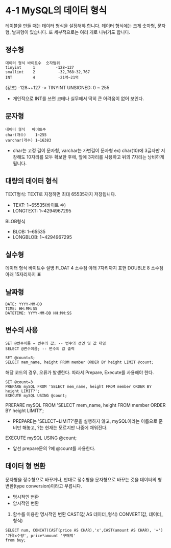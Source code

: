 # 4-1 MySQL의 데이터 형식
테이블을 만들 때는 데이터 형식을 설정해햐 합니다. 데이터 형식에는 크게 숫자형, 문자형, 날짜형이 있습니다. 또 세부적으로는 여러 개로 나뉘기도 합니다.

## 정수형
<pre><code>데이터 형식 바이트수  숫자범위
tinyint     1         -128~127
smallint    2          -32,768~32,767
INT         4          -21억~21억</code></pre>
  
(강조) -128~+127 -> TINYINT UNSIGNED: 0 ~ 255

- 개인적으로 INT를 쓰면 코테나 실무에서 딱히 큰 어려움이 없어 보인다.

## 문자형
<pre><code>데이터 형식   바이트수
char(개수)    1~255
varchar(개수) 1~16383</code></pre>

- char는 고정 길이 문자형, varchar는 가변길이 문자형
ex) char(10)에 3글자만 저장해도 10자리를 모두 확보한 후에, 앞에 3자리를 사용하고 뒤의 7자리는 낭비하게 됩니다.

## 대량의 데이터 형식
TEXT형식: TEXT로 지정하면 최대 65535까지 저장됩니다.
- TEXT: 1~65535(바이트 수)
- LONGTEXT: 1~4294967295

BLOB형식
- BLOB: 1~65535
- LONGBLOB: 1~4294967295

## 실수형
데이터 형식 바이트수 설명
FLOAT       4       소수점 아래 7자리까지 표현
DOUBLE      8       소수점 아래 15자리까지 표

## 날짜형
<pre><code>DATE: YYYY-MM-DD
TIME: HH:MM:SS
DATETIME: YYYY-MM-DD HH:MM:SS</code></pre>

## 변수의 사용
<pre><code>SET @변수이름 = 변수의 값; -- 변수의 선언 및 값 대임
SELECT @변수이름; -- 변수의 값 출력</code></pre>

<pre><code>SET @count=3;
SELECT mem_name, height FROM member ORDER BY height LIMIT @count;</code></pre>

해당 코드의 경우, 오류가 발생한다. 따라서 Prepare, Execute를 사용해야 한다.
<pre><code>SET @count=3
PREPARE mySQL FROM 'SELECT mem_name, height FROM member ORDER BY height LIMIT?';
EXECUTE mySQL USING @count;</code></pre>

PREPARE mySQL FROM 'SELECT mem_name, height FROM member ORDER BY height LIMIT?';
- PREPARE는 'SELECT~LIMIT?'문을 실행하지 않고, mySQL이라는 이름으로 준비만 해놓고, ?는 현재는 모르지만 나중에 채워진다.

EXECUTE mySQL USING @count;
- 앞선 prepare문의 ?에 @count를 사용한다.

## 데이터 형 변환
문자형을 정수형으로 바꾸거나, 반대로 정수형을 문자형으로 바꾸는 것을 데이터의 형 변환(type conversion)이라고 부릅니다.
- 명시적인 변환
- 암시적인 변환

1) 함수를 이용한 명시적인 변환
CAST(값 AS 데이터_형식)
CONVERT(값, 데이터_형식)

<pre><code>SELECT num, CONCAT(CAST(price AS CHAR),'x',CAST(amount AS CHAR), '=') '가격x수량', price*amount '구매액'
from buy;</code></pre>
